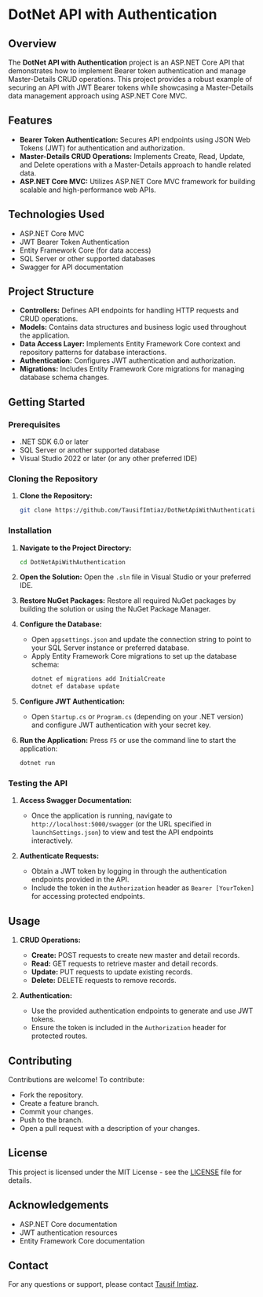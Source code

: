 # DotNet API with Authentication

## Overview

The **DotNet API with Authentication** project is an ASP.NET Core API that demonstrates how to implement Bearer token authentication and manage Master-Details CRUD operations. This project provides a robust example of securing an API with JWT Bearer tokens while showcasing a Master-Details data management approach using ASP.NET Core MVC.

## Features

- **Bearer Token Authentication:** Secures API endpoints using JSON Web Tokens (JWT) for authentication and authorization.
- **Master-Details CRUD Operations:** Implements Create, Read, Update, and Delete operations with a Master-Details approach to handle related data.
- **ASP.NET Core MVC:** Utilizes ASP.NET Core MVC framework for building scalable and high-performance web APIs.

## Technologies Used

- ASP.NET Core MVC
- JWT Bearer Token Authentication
- Entity Framework Core (for data access)
- SQL Server or other supported databases
- Swagger for API documentation

## Project Structure

- **Controllers:** Defines API endpoints for handling HTTP requests and CRUD operations.
- **Models:** Contains data structures and business logic used throughout the application.
- **Data Access Layer:** Implements Entity Framework Core context and repository patterns for database interactions.
- **Authentication:** Configures JWT authentication and authorization.
- **Migrations:** Includes Entity Framework Core migrations for managing database schema changes.

## Getting Started

### Prerequisites

- .NET SDK 6.0 or later
- SQL Server or another supported database
- Visual Studio 2022 or later (or any other preferred IDE)

### Cloning the Repository

1. **Clone the Repository:**
   ```bash
   git clone https://github.com/TausifImtiaz/DotNetApiWithAuthentication.git
   ```

### Installation

1. **Navigate to the Project Directory:**
   ```bash
   cd DotNetApiWithAuthentication
   ```

2. **Open the Solution:**
   Open the `.sln` file in Visual Studio or your preferred IDE.

3. **Restore NuGet Packages:**
   Restore all required NuGet packages by building the solution or using the NuGet Package Manager.

4. **Configure the Database:**
   - Open `appsettings.json` and update the connection string to point to your SQL Server instance or preferred database.
   - Apply Entity Framework Core migrations to set up the database schema:
     ```bash
     dotnet ef migrations add InitialCreate
     dotnet ef database update
     ```

5. **Configure JWT Authentication:**
   - Open `Startup.cs` or `Program.cs` (depending on your .NET version) and configure JWT authentication with your secret key.

6. **Run the Application:**
   Press `F5` or use the command line to start the application:
   ```bash
   dotnet run
   ```

### Testing the API

1. **Access Swagger Documentation:**
   - Once the application is running, navigate to `http://localhost:5000/swagger` (or the URL specified in `launchSettings.json`) to view and test the API endpoints interactively.

2. **Authenticate Requests:**
   - Obtain a JWT token by logging in through the authentication endpoints provided in the API.
   - Include the token in the `Authorization` header as `Bearer [YourToken]` for accessing protected endpoints.

## Usage

1. **CRUD Operations:**
   - **Create:** POST requests to create new master and detail records.
   - **Read:** GET requests to retrieve master and detail records.
   - **Update:** PUT requests to update existing records.
   - **Delete:** DELETE requests to remove records.

2. **Authentication:**
   - Use the provided authentication endpoints to generate and use JWT tokens.
   - Ensure the token is included in the `Authorization` header for protected routes.

## Contributing

Contributions are welcome! To contribute:
- Fork the repository.
- Create a feature branch.
- Commit your changes.
- Push to the branch.
- Open a pull request with a description of your changes.

## License

This project is licensed under the MIT License - see the [LICENSE](LICENSE) file for details.

## Acknowledgements

- ASP.NET Core documentation
- JWT authentication resources
- Entity Framework Core documentation

## Contact

For any questions or support, please contact [Tausif Imtiaz](mailto:tausifimtiaz@gmail.com).

